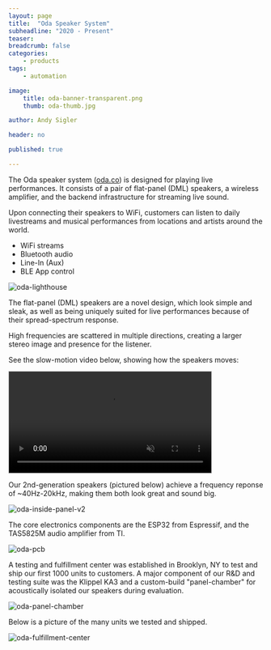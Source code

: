 ```yaml
---
layout: page
title:  "Oda Speaker System"
subheadline: "2020 - Present"
teaser: 
breadcrumb: false
categories:
    - products
tags:
    - automation

image:
    title: oda-banner-transparent.png
    thumb: oda-thumb.jpg

author: Andy Sigler

header: no

published: true

---
```


<!-- remove border from title image, b/c it has alpha channel -->
<script type="text/javascript">
    document.getElementById('titleImage').style.border = '0px';
</script>

The Oda speaker system ([oda.co](https://oda.co)) is designed for playing live performances. It consists of a pair of flat-panel (DML) speakers, a wireless amplifier, and the backend infrastructure for streaming live sound.

Upon connecting their speakers to WiFi, customers can listen to daily livestreams and musical performances from locations and artists around the world.

 - WiFi streams
 - Bluetooth audio
 - Line-In (Aux)
 - BLE App control

![oda-lighthouse]({{site.url}}/images/oda-lighthouse.png)
<!-- ![oda-accessories]({{site.url}}/images/oda-accessories.png)  -->

The flat-panel (DML) speakers are a novel design, which look simple and sleak, as well as being uniquely suited for live performances because of their spread-spectrum response.

High frequencies are scattered in multiple directions, creating a larger stereo image and presence for the listener.

See the slow-motion video below, showing how the speakers moves:

<video id="vid_oda_soundboard" style="width:100%;max-width:400px; height:auto; border:1px solid #aaa" width="640" height="360" controls loop muted>
  <source src="{{site.url}}/images/oda-moving-soundboard.webm" type="video/webm">
  <source src="{{site.url}}/images/oda-moving-soundboard.ogv" type="video/ogg">
  <source src="{{site.url}}/images/oda-moving-soundboard.mp4" type="video/mp4">
</video>
<script type="text/javascript">
    var vid_oda_soundboard = document.getElementById('vid_oda_soundboard');
    vid_oda_soundboard.removeAttribute('controls');
    vid_oda_soundboard.addEventListener('canplaythrough', function(e){
        vid_oda_soundboard.play();
    })
</script>

<!-- ![oda-table-top]({{site.url}}/images/oda-table-top.png) -->

Our 2nd-generation speakers (pictured below) achieve a frequency reponse of ~40Hz-20kHz, making them both look great and sound big.

![oda-inside-panel-v2]({{site.url}}/images/oda-inside-panel-v2.png)

The core electronics components are the ESP32 from Espressif, and the TAS5825M audio amplifier from TI.

![oda-pcb]({{site.url}}/images/oda-pcb.png)

A testing and fulfillment center was established in Brooklyn, NY to test and ship our first 1000 units to customers. A major component of our R&D and testing suite was the Klippel KA3 and a custom-build "panel-chamber" for acoustically isolated our speakers during evaluation.

![oda-panel-chamber]({{site.url}}/images/oda-panel-chamber.png)

Below is a picture of the many units we tested and shipped.

![oda-fulfillment-center]({{site.url}}/images/oda-fulfillment-center.png)


